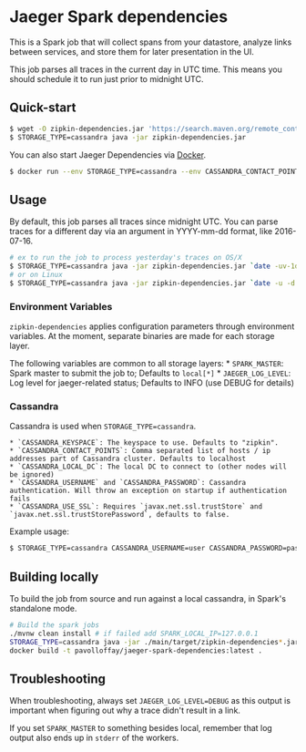 # Jaeger Spark dependencies

This is a Spark job that will collect spans from your datastore, analyze links between services,
and store them for later presentation in the UI.

This job parses all traces in the current day in UTC time. This means you should schedule it to run
just prior to midnight UTC.

## Quick-start

```bash
$ wget -O zipkin-dependencies.jar 'https://search.maven.org/remote_content?g=io.zipkin.dependencies&a=zipkin-dependencies&v=LATEST'
$ STORAGE_TYPE=cassandra java -jar zipkin-dependencies.jar
```

You can also start Jaeger Dependencies via [Docker](https://github.com/openzipkin/docker-zipkin-dependencies).
```bash
$ docker run --env STORAGE_TYPE=cassandra --env CASSANDRA_CONTACT_POINTS=host1,host2 openzipkin/zipkin-dependencies
```

## Usage

By default, this job parses all traces since midnight UTC. You can parse traces for a different day
via an argument in YYYY-mm-dd format, like 2016-07-16.

```bash
# ex to run the job to process yesterday's traces on OS/X
$ STORAGE_TYPE=cassandra java -jar zipkin-dependencies.jar `date -uv-1d +%F`
# or on Linux
$ STORAGE_TYPE=cassandra java -jar zipkin-dependencies.jar `date -u -d '1 day ago' +%F`
```

### Environment Variables

`zipkin-dependencies` applies configuration parameters through environment variables. At the
moment, separate binaries are made for each storage layer.

The following variables are common to all storage layers:
    * `SPARK_MASTER`: Spark master to submit the job to; Defaults to `local[*]`
    * `JAEGER_LOG_LEVEL`: Log level for jaeger-related status; Defaults to INFO (use DEBUG for details)

### Cassandra
Cassandra is used when `STORAGE_TYPE=cassandra`.

    * `CASSANDRA_KEYSPACE`: The keyspace to use. Defaults to "zipkin".
    * `CASSANDRA_CONTACT_POINTS`: Comma separated list of hosts / ip addresses part of Cassandra cluster. Defaults to localhost
    * `CASSANDRA_LOCAL_DC`: The local DC to connect to (other nodes will be ignored)
    * `CASSANDRA_USERNAME` and `CASSANDRA_PASSWORD`: Cassandra authentication. Will throw an exception on startup if authentication fails
    * `CASSANDRA_USE_SSL`: Requires `javax.net.ssl.trustStore` and `javax.net.ssl.trustStorePassword`, defaults to false.

Example usage:

```bash
$ STORAGE_TYPE=cassandra CASSANDRA_USERNAME=user CASSANDRA_PASSWORD=pass java -jar jaeager-dependencies.jar
```

## Building locally

To build the job from source and run against a local cassandra, in Spark's standalone mode.

```bash
# Build the spark jobs
./mvnw clean install # if failed add SPARK_LOCAL_IP=127.0.0.1
STORAGE_TYPE=cassandra java -jar ./main/target/zipkin-dependencies*.jar
docker build -t pavolloffay/jaeger-spark-dependencies:latest .
```



## Troubleshooting

When troubleshooting, always set `JAEGER_LOG_LEVEL=DEBUG` as this output
is important when figuring out why a trace didn't result in a link.

If you set `SPARK_MASTER` to something besides local, remember that log
output also ends up in `stderr` of the workers.
